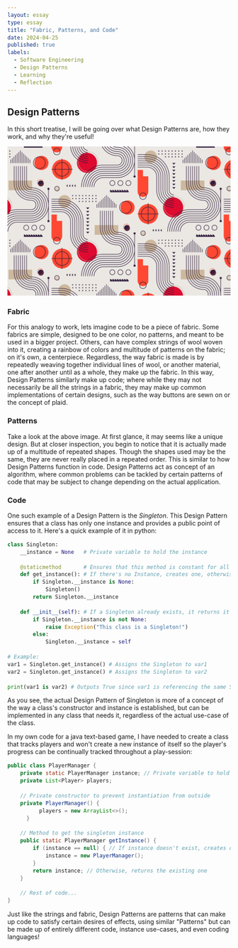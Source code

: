 ```yaml
---
layout: essay
type: essay
title: "Fabric, Patterns, and Code"
date: 2024-04-25
published: true
labels:
  - Software Engineering
  - Design Patterns
  - Learning
  - Reflection
---
```

## Design Patterns
In this short treatise, I will be going over what Design Patterns are, how they work, and why they're useful!


<img width="700px" class="rounded pe-4" src="../img/DesignPatterns/Fabric.jpg">
<br>

### Fabric
For this analogy to work, lets imagine code to be a piece of fabric. Some fabrics are simple, designed to be one color, no patterns, and meant to be used in a bigger project. Others, can have complex strings of wool woven into it, creating a rainbow of colors and multitude of patterns on the fabric; on it's own, a centerpiece. Regardless, the way fabric is made is by repeatedly weaving together individual lines of wool, or another material, one after another until as a whole, they make up the fabric. In this way, Design Patterns similarly make up code; where while they may not necessarily be all the strings in a fabric, they may make up common implementations of certain designs, such as the way buttons are sewn on or the concept of plaid.

### Patterns
Take a look at the above image. At first glance, it may seems like a unique design. But at closer inspection, you begin to notice that it is actually made up of a multitude of repeated shapes. Though the shapes used may be the same, they are never really placed in a repeated order. This is similar to how Design Patterns function in code. Design Patterns act as concept of an algorithm, where common problems can be tackled by certain patterns of code that may be subject to change depending on the actual application.

### Code
One such example of a Design Pattern is the _Singleton_. This Design Pattern ensures that a class has only one instance and provides a public point of access to it. 
Here's a quick example of it in python:
```python
class Singleton:
    __instance = None   # Private variable to hold the instance
    
    @staticmethod       # Ensures that this method is constant for all instances of the Singleton
    def get_instance(): # If there's no Instance, creates one, otherwise, returns the existing Singleton
        if Singleton.__instance is None: 
            Singleton()
        return Singleton.__instance

    def __init__(self): # If a Singleton already exists, it returns it
        if Singleton.__instance is not None:
            raise Exception("This class is a Singleton!")
        else:
            Singleton.__instance = self

# Example:
var1 = Singleton.get_instance() # Assigns the Singleton to var1
var2 = Singleton.get_instance() # Assigns the Singleton to var2

print(var1 is var2) # Outputs True since var1 is referencing the same Singleton as var2
```

As you see, the actual Design Pattern of Singleton is more of a concept of the way a class's constructor and instance is established, but can be implemented in any class that needs it, regardless of the actual use-case of the class.

In my own code for a java text-based game, I have needed to create a class that tracks players and won't create a new instance of itself so the player's progress can be continually tracked throughout a play-session:

```java
public class PlayerManager {
    private static PlayerManager instance; // Private variable to hold a constant instance
    private List<Player> players;

    // Private constructor to prevent instantiation from outside
    private PlayerManager() {
          players = new ArrayList<>();
      }

    // Method to get the singleton instance
    public static PlayerManager getInstance() {
        if (instance == null) { // If instance doesn't exist, creates one
            instance = new PlayerManager();
        }
        return instance; // Otherwise, returns the existing one
    }
    
    // Rest of code...
}
```

Just like the strings and fabric, Design Patterns are patterns that can make up code to satisfy certain desires of effects, using similar "Patterns" but can be made up of entirely different code, instance use-cases, and even coding languages!